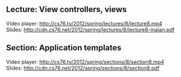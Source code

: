 ## Lecture: View controllers, views

Video player: <http://cs76.tv/2012/spring/lectures/8/lecture8.mp4>  
Slides: <http://cdn.cs76.net/2012/spring/lectures/8/lecture8-malan.pdf>

## Section: Application templates

Video player: <http://cs76.tv/2012/spring/sections/8/section8.mp4>  
Slides: <http://cdn.cs76.net/2012/spring/sections/8/section8.pdf>
